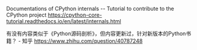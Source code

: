 
Documentations of CPython internals -- Tutorial to contribute to the CPython project https://cpython-core-tutorial.readthedocs.io/en/latest/internals.html

有没有内容类似于《Python源码剖析》，但内容更新过，针对新版本的Python书籍？ - 知乎 https://www.zhihu.com/question/40787248
